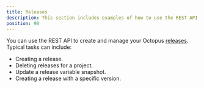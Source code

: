 ```yaml
---
title: Releases
description: This section includes examples of how to use the REST API to create and manage releases in Octopus.
position: 90
---
```

You can use the REST API to create and manage your Octopus [releases](/docs/releases/index.md). Typical tasks can include:

- Creating a release.
- Deleting releases for a project.
- Update a release variable snapshot.
- Creating a release with a specific version.